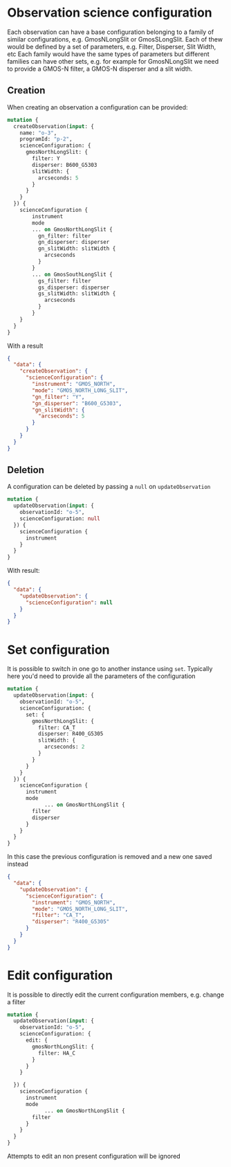 # Observation science configuration

Each observation can have a base configuration belonging to a family of similar configurations,
e.g. GmosNLongSlit or GmosSLongSlit.
Each of thew would be defined by a set of parameters, e.g. Filter, Disperser, Slit Width, etc
Each family would have the same types of parameters but different families can have other sets, e.g. for example for
GmosNLongSlit we need to provide a GMOS-N filter, a GMOS-N disperser and a slit width.

## Creation

When creating an observation a configuration can be provided:

```graphql
mutation {
  createObservation(input: {
    name: "o-3",
    programId: "p-2",
    scienceConfiguration: {
      gmosNorthLongSlit: {
        filter: Y
        disperser: B600_G5303
        slitWidth: {
          arcseconds: 5
        }
      }
    }
  }) {
    scienceConfiguration {
        instrument
        mode
        ... on GmosNorthLongSlit {
          gn_filter: filter
          gn_disperser: disperser
          gn_slitWidth: slitWidth {
            arcseconds
          }
        }
        ... on GmosSouthLongSlit {
          gs_filter: filter
          gs_disperser: disperser
          gs_slitWidth: slitWidth {
            arcseconds
          }
        }
    }
  }
}
```

With a result
```json
{
  "data": {
    "createObservation": {
      "scienceConfiguration": {
        "instrument": "GMOS_NORTH",
        "mode": "GMOS_NORTH_LONG_SLIT",
        "gn_filter": "Y",
        "gn_disperser": "B600_G5303",
        "gn_slitWidth": {
          "arcseconds": 5
        }
      }
    }
  }
}
```

## Deletion
A configuration can be deleted by passing a `null` on `updateObservation`

```graphql
mutation {
  updateObservation(input: {
    observationId: "o-5",
    scienceConfiguration: null
  }) {
    scienceConfiguration {
      instrument
    }
  }
}
```

With result:
```json
{
  "data": {
    "updateObservation": {
      "scienceConfiguration": null
    }
  }
}
```

# Set configuration
It is possible to switch in one go to another instance using `set`. Typically here you'd need to
provide all the parameters of the configuration

```graphql
mutation {
  updateObservation(input: {
    observationId: "o-5",
    scienceConfiguration: {
      set: {
        gmosNorthLongSlit: {
          filter: CA_T
          disperser: R400_G5305
          slitWidth: {
            arcseconds: 2
          }
        }
      }
    }
  }) {
    scienceConfiguration {
      instrument
      mode
			... on GmosNorthLongSlit {
      	filter
        disperser
      }
    }
  }
}
```

In this case the previous configuration is removed and a new one saved instead
```json
{
  "data": {
    "updateObservation": {
      "scienceConfiguration": {
        "instrument": "GMOS_NORTH",
        "mode": "GMOS_NORTH_LONG_SLIT",
        "filter": "CA_T",
        "disperser": "R400_G5305"
      }
    }
  }
}
```

# Edit configuration
It is possible to directly edit the current configuration members, e.g. change a filter
```graphql
mutation {
  updateObservation(input: {
    observationId: "o-5",
    scienceConfiguration: {
      edit: {
        gmosNorthLongSlit: {
          filter: HA_C
        }
      }
    }

  }) {
    scienceConfiguration {
      instrument
      mode
			... on GmosNorthLongSlit {
      	filter
      }
    }
  }
}
```

Attempts to edit an non present configuration will be ignored
